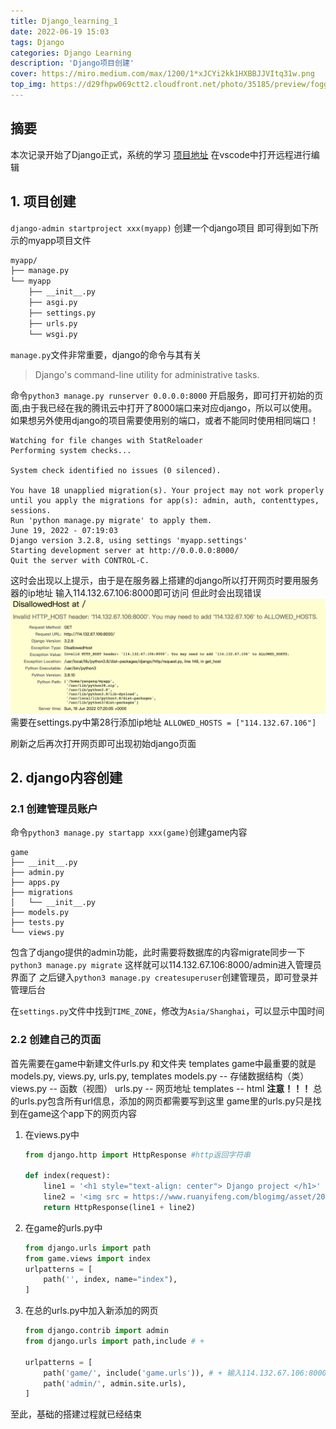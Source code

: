 ```yaml
---
title: Django_learning_1
date: 2022-06-19 15:03
tags: Django
categories: Django Learning
description: 'Django项目创建'
cover: https://miro.medium.com/max/1200/1*xJCYi2kk1HXBBJJVItq31w.png
top_img: https://d29fhpw069ctt2.cloudfront.net/photo/35185/preview/foggy-read_npreviews_414c.jpg
---
```


## 摘要
本次记录开始了Django正式，系统的学习
[项目地址](https://github.com/Yg125/acapp)
在vscode中打开远程进行编辑

## 1. 项目创建

`django-admin startproject xxx(myapp)` 创建一个django项目
即可得到如下所示的myapp项目文件
``` bash
myapp/
├── manage.py
└── myapp
    ├── __init__.py
    ├── asgi.py
    ├── settings.py
    ├── urls.py
    └── wsgi.py
```
`manage.py`文件非常重要，django的命令与其有关
> Django's command-line utility for administrative tasks.

命令`python3 manage.py runserver 0.0.0.0:8000` 开启服务，即可打开初始的页面,由于我已经在我的腾讯云中打开了8000端口来对应django，所以可以使用。
如果想另外使用django的项目需要使用别的端口，或者不能同时使用相同端口！
```
Watching for file changes with StatReloader
Performing system checks...

System check identified no issues (0 silenced).

You have 18 unapplied migration(s). Your project may not work properly until you apply the migrations for app(s): admin, auth, contenttypes, sessions.
Run 'python manage.py migrate' to apply them.
June 19, 2022 - 07:19:03
Django version 3.2.8, using settings 'myapp.settings'
Starting development server at http://0.0.0.0:8000/
Quit the server with CONTROL-C.
```
这时会出现以上提示，由于是在服务器上搭建的django所以打开网页时要用服务器的ip地址
输入114.132.67.106:8000即可访问
但此时会出现错误
![错误1](./django_learning1/error1.png)
需要在settings.py中第28行添加ip地址
`ALLOWED_HOSTS = ["114.132.67.106"]`

刷新之后再次打开网页即可出现初始django页面

## 2. django内容创建

### 2.1 创建管理员账户
命令`python3 manage.py startapp xxx(game)`创建game内容
```
game
├── __init__.py
├── admin.py
├── apps.py
├── migrations
│   └── __init__.py
├── models.py
├── tests.py
└── views.py
```
包含了django提供的admin功能，此时需要将数据库的内容migrate同步一下`python3 manage.py migrate`
这样就可以114.132.67.106:8000/admin进入管理员界面了
之后键入`python3 manage.py createsuperuser`创建管理员，即可登录并管理后台

在`settings.py`文件中找到`TIME_ZONE`，修改为`Asia/Shanghai`，可以显示中国时间

### 2.2 创建自己的页面
首先需要在game中新建文件urls.py 和文件夹 templates
game中最重要的就是models.py, views.py, urls.py, templates
models.py -- 存储数据结构（类）
views.py -- 函数（视图）
urls.py -- 网页地址
templates -- html
**注意！！！**
总的urls.py包含所有url信息，添加的网页都需要写到这里
game里的urls.py只是找到在game这个app下的网页内容
1. 在views.py中
    ``` python
    from django.http import HttpResponse #http返回字符串

    def index(request):
        line1 = '<h1 style="text-align: center"> Django project </h1>'
        line2 = '<img src = https://www.ruanyifeng.com/blogimg/asset/2018/bg2018020901.png width = 1000>'
        return HttpResponse(line1 + line2)
    ```

2. 在game的urls.py中
    ``` python
    from django.urls import path
    from game.views import index
    urlpatterns = [
        path('', index, name="index"),
    ]
    ```

3. 在总的urls.py中加入新添加的网页
    ``` python
    from django.contrib import admin
    from django.urls import path,include # +

    urlpatterns = [
        path('game/', include('game.urls')), # + 输入114.132.67.106:8000/game即可进入新添加的页面
        path('admin/', admin.site.urls),
    ]
    ```
至此，基础的搭建过程就已经结束